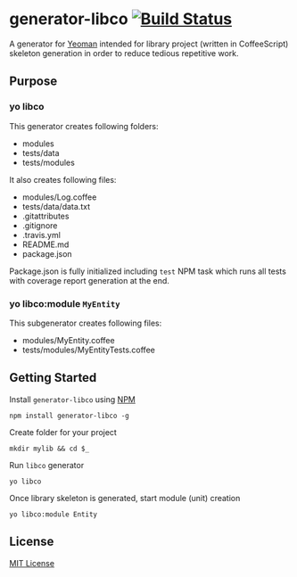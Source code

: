 # generator-libco [![Build Status](https://secure.travis-ci.org/titarenko/generator-libco.png?branch=master)](https://travis-ci.org/titarenko/generator-libco)

A generator for [Yeoman](http://yeoman.io) intended for library project (written in CoffeeScript) skeleton generation in order to reduce tedious repetitive work.

## Purpose

### yo libco

This generator creates following folders:

* modules
* tests/data
* tests/modules

It also creates following files:

* modules/Log.coffee
* tests/data/data.txt
* .gitattributes
* .gitignore
* .travis.yml
* README.md
* package.json 

Package.json is fully initialized including `test` NPM task which runs all tests with coverage report generation at the end.

### yo libco:module `MyEntity`

This subgenerator creates following files:

* modules/MyEntity.coffee
* tests/modules/MyEntityTests.coffee

## Getting Started

Install `generator-libco` using [NPM](http://npmjs.org)
```
npm install generator-libco -g
```

Create folder for your project
```
mkdir mylib && cd $_
```

Run `libco` generator
```
yo libco
```

Once library skeleton is generated, start module (unit) creation
```
yo libco:module Entity
```

## License

[MIT License](http://en.wikipedia.org/wiki/MIT_License)
